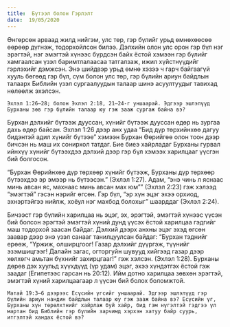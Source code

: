 ```yaml
---
title:  Бүтээл болон Гэрлэлт
date:  19/05/2020
---
```


Өнгөрсөн арваад жилд нийгэм, улс төр, гэр бүлийг урьд өмнөхөөсөө өөрөөр дүгнэж, тодорхойлсон билээ. Дэлхийн олон улс орон гэр бүл нэг эрэгтэй, нэг эмэгтэй хүнээс бүрдсэн байх ёстой хэмээн гэр бүлийг хамгаалсан үзэл баримтлалаасаа татгалзаж, ижил хүйстнүүдийг гэрлэхийг дэмжсэн. Энэ шийдвэр урьд өмнө хэзээ ч гарч байгаагүй хууль бөгөөд гэр бүл, сүм болон улс төр, гэр бүлийн ариун байдлын талаарх Библийн үзэл сургаалуудын талаар шинэ асуултуудыг тавихад нөлөөлж эхэлсэн.

`Эхлэл 1:26–28; болон Эхлэл 2:18, 21–24-г уншаарай. Эдгээр эшлэлүүд Бурханы зөв гэр бүлийн талаар юу гэж зааж сургаж байна вэ?`

Бурхан дэлхийг бүтээж дууссан, хүнийг бүтээж дууссан өдөр нь зургаа дахь өдөр байсан. Эхлэл 1:26 дээр анх удаа “Бид дүр төрхийнхөө дагуу бидэнтэй адил хүнийг бүтээе” хэмээн Бурхан Өөрийгөө олон тоон дээр бичсэн нь маш их сонирхол татдаг. Бие биеэ хайрладаг Бурханы гурвал ийнхүү хүнийг бүтээхдээ дэлхий дээр гэр бүл хэмээх харилцааг үүсгэн бий болгосон.

“Бурхан Өөрийнхөө дүр төрхөөр хүнийг бүтээж, Бурханы дүр төрхөөр бүтээхдээ эр эмээр нь бүтээсэн.” (Эхлэл 1:27). Адам, “энэ чинь л яснаас минь авсан яс, махнаас минь авсан мах юм”” (Эхлэл 2:23) гэж хэлээд “эмэгтэй” гэсэн нэрийг өгсөн. Гэр бүл, “эр хүн эцэг эхээ орхиод, эхнэртэйгээ нийлж, хоёул нэг махбод болохыг” шаарддаг (Эхлэл 2:24).

Бичээст гэр бүлийн харилцаа нь эцэг, эх, эрэгтэй, эмэгтэй хүнээс үүсэн бий болсон эрэгтэй эмэгтэй хүний дунд үүсэх ёстой харилцаа гэдгийг маш тодорхой заасан байдаг. Дэлхий дээрх анхны эцэг эхэд өгсөн заавар дээр энэ үзэл санааг танилцуулсан байдаг: “Бурхан тэднийг ерөөж, “Үржиж, олширцгоог! Газар дэлхийг дүүргэж, түүнийг эзэмшицгээг! Далайн загас, огторгуйн шувууд хийгээд газар дээр хөлхөгч амьтан бүхнийг захирцгааг!” гэж хэлсэн. (Эхлэл 1:28). Бурханы дөрөв дэх хуульд хүүхдүүд (үр удам) эцэг, эхээ хүндэтгэх ёстой гэж заадаг (Eгипетээс гарсан нь 20:12). Ийм дотно харилцаа зөвхөн эрэгтэй, эмэгтэй хүний харилцаагаар л үүсэн бий болох боломжтой.

`Maтай 19:3–6 дээрээс Есүсийн үгсийг уншаарай. Эдгээр эшлэлүүд гэр бүлийн ариун нандин байдлын талаар юу гэж зааж байна вэ? Есүсийн үг, Бурханы хүн төрөлхтнийг хайрлаж буй хайр, бид гэм нүгэлтэй гэдгээ үл мартан бид Библийн гэр бүлийн зарчимд хэрхэн хатуу байр суурь, итгэлтэй хандах ёстой вэ?`